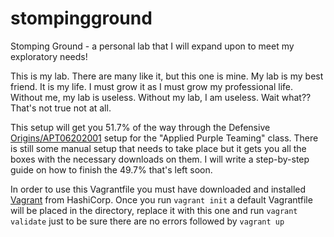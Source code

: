 # stompingground
Stomping Ground - a personal lab that I will expand upon to meet my exploratory needs!

This is my lab. There are many like it, but this one is mine.
My lab is my best friend. It is my life. I must grow it as I must grow my professional life.
Without me, my lab is useless. Without my lab, I am useless.
Wait what?? That's not true not at all.

This setup will get you 51.7% of the way through the Defensive [Origins/APT06202001](https://github.com/DefensiveOrigins/APT06202001) setup for the "Applied Purple Teaming" class. There is still some manual setup that needs to take place but it gets you all the boxes with the necessary downloads on them. I will write a step-by-step guide on how to finish the 49.7% that's left soon.

In order to use this Vagrantfile you must have downloaded and installed [Vagrant](https://www.vagrantup.com/downloads.html) from HashiCorp. Once you run `vagrant init` a default Vagrantfile will be placed in the directory, replace it with this one and run `vagrant validate` just to be sure there are no errors followed by `vagrant up`
